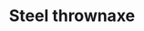---
layout: item
title: Steel thrownaxe
item-id: 802
datatable: true
id: 802
name: "Steel thrownaxe"
members: true
lowalch: 10
highalch: 15
examine: "A finely balanced throwing axe."
monsters:
  - id: 1834
    name: "Gorak"
    members: true
    combat_level: 145
    wiki_url: "https://oldschool.runescape.wiki/w/Gorak#Level_145"
    drops:
      - quantity: "1"
        rarity: 0.0234375
    image: "https://oldschool.runescape.wiki/images/thumb/7/7d/Gorak.png/260px-Gorak.png?4657a"
  - id: 3141
    name: "Gorak"
    members: true
    combat_level: 149
    wiki_url: "https://oldschool.runescape.wiki/w/Gorak#Level_149"
    drops:
      - quantity: "1"
        rarity: 0.0234375
    image: "https://oldschool.runescape.wiki/images/thumb/7/7d/Gorak.png/260px-Gorak.png?4657a"
---